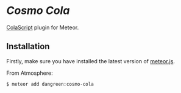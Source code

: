 *Cosmo Cola*
==========

[ColaScript](https://github.com/TrigenSoftware/ColaScript) plugin for Meteor.

## Installation

Firstly, make sure you have installed the latest version of [meteor.js](http://meteor.com/).

From Atmosphere:

```
$ meteor add dangreen:cosmo-cola
```